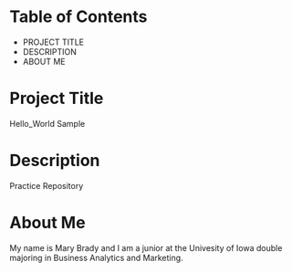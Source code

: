 # Table of Contents 
- PROJECT TITLE 
- DESCRIPTION 
- ABOUT ME  

# Project Title 
Hello_World Sample

# Description 
Practice Repository 

# About Me 
My name is Mary Brady and I am a junior at the Univesity of Iowa double majoring in Business Analytics and Marketing. 
